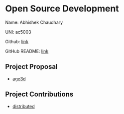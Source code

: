 # Open Source Development

Name: Abhishek Chaudhary

UNI: ac5003

Github: [link](https://github.com/A-Chaudhary)

GitHub README: [link](https://github.com/A-Chaudhary/A-Chaudhary/blob/main/README.md)

## Project Proposal

- [age3d](../projects/python/age3d.md)

## Project Contributions

- [distributed](../projects/python/distributed.md)
